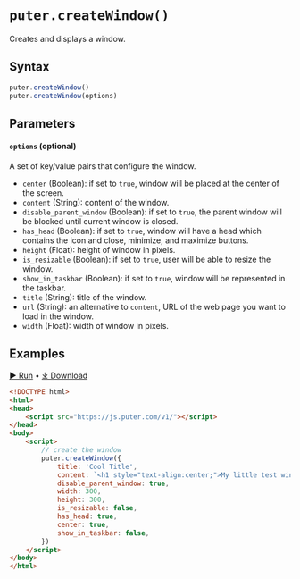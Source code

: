 # `puter.createWindow()`
Creates and displays a window.

## Syntax
```js
puter.createWindow()
puter.createWindow(options)
```

## Parameters

#### `options` (optional)
A set of key/value pairs that configure the window.
    
* `center` (Boolean): if set to `true`, window will be placed at the center of the screen.
* `content` (String): content of the window.
* `disable_parent_window` (Boolean): if set to `true`, the parent window will be blocked until current window is closed. 
* `has_head` (Boolean): if set to `true`, window will have a head which contains the icon and close, minimize, and maximize buttons.
* `height` (Float): height of window in pixels.
* `is_resizable` (Boolean): if set to `true`, user will be able to resize the window.
* `show_in_taskbar` (Boolean): if set to `true`, window will be represented in the taskbar.
* `title` (String): title of the window.
* `url` (String): an alternative to `content`, URL of the web page you want to load in the window.
* `width` (Float): width of window in pixels.

## Examples

<a href="https://puter.com/app/createwindow-example" target="_blank" class="example-code-link">▶︎ Run</a>
<span class="bull">&bull;</span>
<a href="https://puter.com/?name=createWindow&is_dir=1&download=https%3A%2F%2Fapi.puter.com%2Ffile%3Fuid%3De7fbfbfd-6071-4a6e-926c-2ab8db6425f4%26expires%3D10001673402244%26signature%3D9e6bdbb09d9a5708f44a4cdbbbb9d815a52fd70abc90380610ebf7ccb8e7f310" target="_blank" class="example-code-link">⤓ Download</a>

```html
<!DOCTYPE html>
<html>
<head>
    <script src="https://js.puter.com/v1/"></script>
</head>
<body>
    <script>
        // create the window
        puter.createWindow({
            title: 'Cool Title',
            content: `<h1 style="text-align:center;">My little test window!</h1>`, 
            disable_parent_window: true,
            width: 300,
            height: 300,
            is_resizable: false,
            has_head: true,
            center: true,
            show_in_taskbar: false,
        })
    </script>
</body>
</html>
```